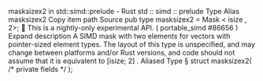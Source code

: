 masksizex2 in std::simd::prelude - Rust
std
::
simd
::
prelude
Type Alias
masksizex2
Copy item path
Source
pub type masksizex2 =
Mask
<
isize
, 2>;
🔬
This is a nightly-only experimental API. (
portable_simd
#86656
)
Expand description
A SIMD mask with two elements for vectors with pointer-sized element types.
The layout of this type is unspecified, and may change between platforms and/or Rust versions, and code should not assume that it is equivalent to
[isize; 2]
.
Aliased Type
§
struct masksizex2(
/* private fields */
);